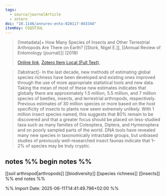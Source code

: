 ```yaml
---
tags:
  - source/journalArticle
  - zotero
doi: "10.1146/annurev-ento-020117-043348"
itemKey: CSQST3UL
---
```

>[!metadata]+
> How Many Species of Insects and Other Terrestrial Arthropods Are There on Earth?
> [[Stork, Nigel E.]], 
> [[Annual Review of Entomology (journal)]] (2018)
> 
> [Online link](https://www.annualreviews.org/content/journals/10.1146/annurev-ento-020117-043348), [Zotero Item](zotero://select/library/items/CSQST3UL),[Local (Full Text)](file://C:/Users/aburg/Documents/references/zotero/storage/RITUA99D/Stork2018_HowMany.pdf), 


>[!abstract]-
>In the last decade, new methods of estimating global species richness have been developed and existing ones improved through the use of more appropriate statistical tools and new data. Taking the mean of most of these new estimates indicates that globally there are approximately 1.5 million, 5.5 million, and 7 million species of beetles, insects, and terrestrial arthropods, respectively. Previous estimates of 30 million species or more based on the host specificity of insects to plants now seem extremely unlikely. With 1 million insect species named, this suggests that 80% remain to be discovered and that a greater focus should be placed on less-studied taxa such as many families of Coleoptera, Diptera, and Hymenoptera and on poorly sampled parts of the world. DNA tools have revealed many new species in taxonomically intractable groups, but unbiased studies of previously well-researched insect faunas indicate that 1–2% of species may be truly cryptic.

## notes %% begin notes %%
[[soil arthropod|arthropods]]
[[biodiversity]]
[[species richness]]
[[insects]]
%% end notes %%

%% Import Date: 2025-06-11T14:41:49.796+02:00 %%
